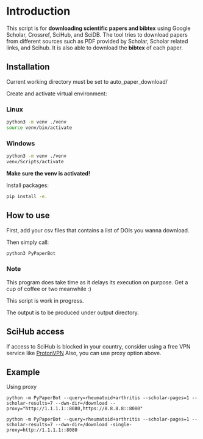 # Introduction

This script is for **downloading scientific papers and bibtex** using Google Scholar, Crossref, SciHub, and SciDB.
The tool tries to download papers from different sources such as PDF provided by Scholar, Scholar related links, and Scihub.
It is also able to download the **bibtex** of each paper.

## Installation

Current working directory must be set to auto_paper_download/

Create and activate virtual environment:

### Linux

```bash
python3 -m venv ./venv
source venv/bin/activate
```

### Windows

```bash
python3 -m venv ./venv
venv/Scripts/activate
```

**Make sure the venv is activated!**


Install packages:

```bash
pip install -e.
```

## How to use

First, add your csv files that contains a list of DOIs you wanna download.

Then simply call:

```bash
python3 PyPaperBot
```

### Note

This program does take time as it delays its execution on purpose.
Get a cup of coffee or two meanwhile :)

This script is work in progress.

The output is to be produced under output directory.

## SciHub access

If access to SciHub is blocked in your country, consider using a free VPN service like [ProtonVPN](https://protonvpn.com/) 
Also, you can use proxy option above.

## Example

Using proxy

```
python -m PyPaperBot --query=rheumatoid+arthritis --scholar-pages=1 --scholar-results=7 --dwn-dir=/download --proxy="http://1.1.1.1::8080,https://8.8.8.8::8080"
```
```
python -m PyPaperBot --query=rheumatoid+arthritis --scholar-pages=1 --scholar-results=7 --dwn-dir=/download -single-proxy=http://1.1.1.1::8080
```

